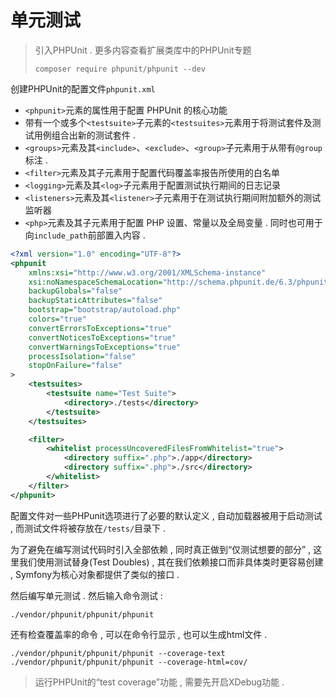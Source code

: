 # 单元测试

> 引入PHPUnit . 更多内容查看扩展类库中的PHPUnit专题
>
> ```
> composer require phpunit/phpunit --dev
> ```

创建PHPUnit的配置文件`phpunit.xml`

* `<phpunit>`元素的属性用于配置 PHPUnit 的核心功能
* 带有一个或多个`<testsuite>`子元素的`<testsuites>`元素用于将测试套件及测试用例组合出新的测试套件 . 
* `<groups>`元素及其`<include>`、`<exclude>`、`<group>`子元素用于从带有`@group`标注 . 
* `<filter>`元素及其子元素用于配置代码覆盖率报告所使用的白名单
* `<logging>`元素及其`<log>`子元素用于配置测试执行期间的日志记录
* `<listeners>`元素及其`<listener>`子元素用于在测试执行期间附加额外的测试监听器
* `<php>`元素及其子元素用于配置 PHP 设置、常量以及全局变量 . 同时也可用于向`include_path`前部置入内容 . 

```xml
<?xml version="1.0" encoding="UTF-8"?>
<phpunit
    xmlns:xsi="http://www.w3.org/2001/XMLSchema-instance"
    xsi:noNamespaceSchemaLocation="http://schema.phpunit.de/6.3/phpunit.xsd"
    backupGlobals="false"
    backupStaticAttributes="false"
    bootstrap="bootstrap/autoload.php"
    colors="true"
    convertErrorsToExceptions="true"
    convertNoticesToExceptions="true"
    convertWarningsToExceptions="true"
    processIsolation="false"
    stopOnFailure="false"
>
    <testsuites>
        <testsuite name="Test Suite">
            <directory>./tests</directory>
        </testsuite>
    </testsuites>

    <filter>
        <whitelist processUncoveredFilesFromWhitelist="true">
            <directory suffix=".php">./app</directory>
            <directory suffix=".php">./src</directory>
        </whitelist>
    </filter>
</phpunit>
```

配置文件对一些PHPunit选项进行了必要的默认定义 , 自动加载器被用于启动测试 , 而测试文件将被存放在`/tests/`目录下 .

为了避免在编写测试代码时引入全部依赖 , 同时真正做到“仅测试想要的部分” , 这里我们使用测试替身\(Test Doubles\) , 其在我们依赖接口而非具体类时更容易创建 , Symfony为核心对象都提供了类似的接口 . 

然后编写单元测试 . 然后输入命令测试 : 

```
./vendor/phpunit/phpunit/phpunit
```

还有检查覆盖率的命令 , 可以在命令行显示 , 也可以生成html文件 . 

```
./vendor/phpunit/phpunit/phpunit --coverage-text
./vendor/phpunit/phpunit/phpunit --coverage-html=cov/
```

> 运行PHPUnit的“test coverage”功能 , 需要先开启XDebug功能 .





